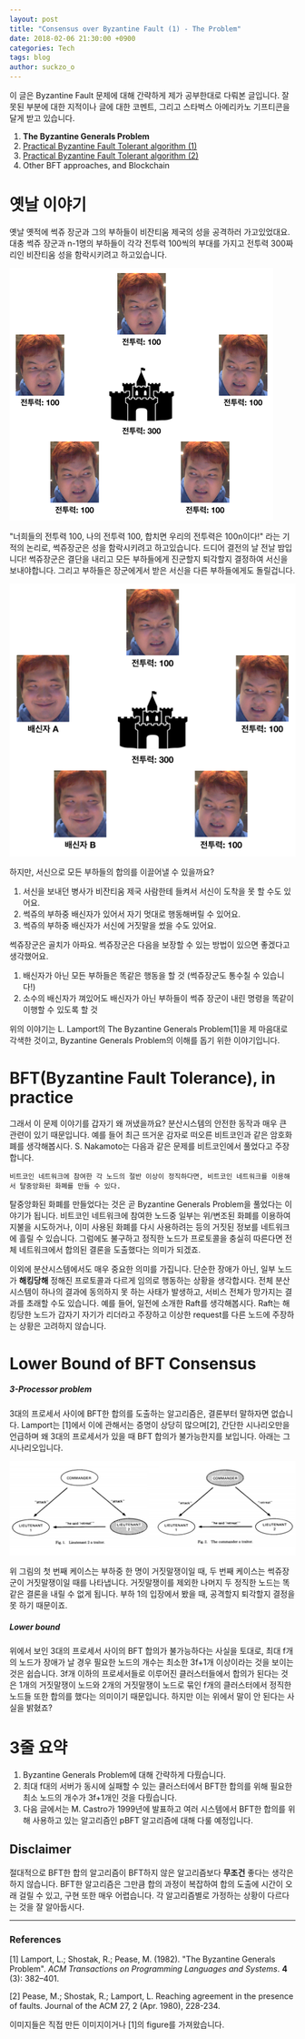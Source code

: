 ```yaml
---
layout: post
title: "Consensus over Byzantine Fault (1) - The Problem"
date: 2018-02-06 21:30:00 +0900
categories: Tech
tags: blog
author: suckzo_o
---
```


이 글은 Byzantine Fault 문제에 대해 간략하게 제가 공부한대로 다뤄본 글입니다. 잘못된 부분에 대한 지적이나 글에 대한 코멘트, 그리고 스타벅스 아메리카노 기프티콘을 달게 받고 있습니다.

1. **The Byzantine Generals Problem**
2. [Practical Byzantine Fault Tolerant algorithm (1)](/tech/2018/02/19/bft-2.html)
3. [Practical Byzantine Fault Tolerant algorithm (2)](/tech/2018/02/22/bft-3.html)
4. Other BFT approaches, and Blockchain

# 옛날 이야기

옛날 옛적에 썩쥬 장군과 그의 부하들이 비잔티움 제국의 성을 공격하러 가고있었대요. 대충 썩쥬 장군과 n-1명의 부하들이 각각 전투력 100씩의 부대를 가지고 전투력 300짜리인 비잔티움 성을 함락시키려고 하고있습니다.

![썩쥬장군 이겨라!](/assets/images/bft/problem1.png)

"너희들의 전투력 100, 나의 전투력 100, 합치면 우리의 전투력은 100n이다!" 라는 기적의 논리로, 썩쥬장군은 성을 함락시키려고 하고있습니다. 드디어 결전의 날 전날 밤입니다! 썩쥬장군은 결단을 내리고 모든 부하들에게 진군할지 퇴각할지 결정하여 서신을 보내야합니다. 그리고 부하들은 장군에게서 받은 서신을 다른 부하들에게도 돌릴겁니다.

![배신자의 등장](/assets/images/bft/problem2.png)

하지만, 서신으로 모든 부하들의 합의를 이끌어낼 수 있을까요?

1. 서신을 보내던 병사가 비잔티움 제국 사람한테 들켜서 서신이 도착을 못 할 수도 있어요.
2. 썩쥬의 부하중 배신자가 있어서 자기 멋대로 행동해버릴 수 있어요.
3. 썩쥬의 부하중 배신자가 서신에 거짓말을 썼을 수도 있어요.

썩쥬장군은 골치가 아파요. 썩쥬장군은 다음을 보장할 수 있는 방법이 있으면 좋겠다고 생각했어요.

1. 배신자가 아닌 모든 부하들은 똑같은 행동을 할 것 (썩쥬장군도 통수칠 수 있습니다!)
2. 소수의 배신자가 껴있어도 배신자가 아닌 부하들이 썩쥬 장군이 내린 명령을 똑같이 이행할 수 있도록 할 것

위의 이야기는 L. Lamport의 The Byzantine Generals Problem[1]을 제 마음대로 각색한 것이고, Byzantine Generals Problem의 이해를 돕기 위한 이야기입니다.



# BFT(Byzantine Fault Tolerance), in practice

그래서 이 문제 이야기를 갑자기 왜 꺼냈을까요? 분산시스템의 안전한 동작과 매우 큰 관련이 있기 때문입니다. 예를 들어 최근 뜨거운 감자로 떠오른 비트코인과 같은 암호화폐를 생각해봅시다. S. Nakamoto는 다음과 같은 문제를 비트코인에서 풀었다고 주장합니다.

```
비트코인 네트워크에 참여한 각 노드의 절반 이상이 정직하다면, 비트코인 네트워크를 이용해서 탈중앙화된 화폐를 만들 수 있다.
```

탈중앙화된 화폐를 만들었다는 것은 곧 Byzantine Generals Problem을 풀었다는 이야기가 됩니다. 비트코인 네트워크에 참여한 노드중 일부는 위/변조된 화폐를 이용하여 지불을 시도하거나, 이미 사용된 화폐를 다시 사용하려는 등의 거짓된 정보를 네트워크에 흘릴 수 있습니다. 그럼에도 불구하고 정직한 노드가 프로토콜을 충실히 따른다면 전체 네트워크에서 합의된 결론을 도출했다는 의미가 되겠죠.

이외에 분산시스템에서도 매우 중요한 의미를 가집니다. 단순한 장애가 아닌, 일부 노드가 **해킹당해** 정해진 프로토콜과 다르게 임의로 행동하는 상황을 생각합시다. 전체 분산시스템이 하나의 결과에 동의하지 못 하는 사태가 발생하고, 서비스 전체가 망가지는 결과를 초래할 수도 있습니다. 예를 들어, 일전에 소개한 Raft를 생각해봅시다. Raft는 해킹당한 노드가 갑자기 자기가 리더라고 주장하고 이상한 request를 다른 노드에 주장하는 상황은 고려하지 않습니다.



# Lower Bound of BFT Consensus

##### 3-Processor problem

3대의 프로세서 사이에 BFT한 합의를 도출하는 알고리즘은, 결론부터 말하자면 없습니다. Lamport는 [1]에서 이에 관해서는 증명이 상당히 많으며[2], 간단한 시나리오만을 언급하며 왜 3대의 프로세서가 있을 때 BFT 합의가 불가능한지를 보입니다. 아래는 그 시나리오입니다.

![Scenario on 3 Processors](/assets/images/bft/3processor.png)

위 그림의 첫 번째 케이스는 부하중 한 명이 거짓말쟁이일 때, 두 번째 케이스는 썩쥬장군이 거짓말쟁이일 때를 나타냅니다. 거짓말쟁이를 제외한 나머지 두 정직한 노드는 똑같은 결론을 내릴 수 없게 됩니다. 부하 1의 입장에서 봤을 때, 공격할지 퇴각할지 결정을 못 하기 때문이죠.

##### Lower bound

위에서 보인 3대의 프로세서 사이의 BFT 합의가 불가능하다는 사실을 토대로, 최대 f개의 노드가 장애가 날 경우 필요한 노드의 개수는 최소한 3f+1개 이상이라는 것을 보이는 것은 쉽습니다. 3f개 이하의 프로세서들로 이루어진 클러스터들에서 합의가 된다는 것은 1개의 거짓말쟁이 노드와 2개의 거짓말쟁이 노드로 묶인 f개의 클러스터에서 정직한 노드들 또한 합의를 했다는 의미이기 때문입니다. 하지만 이는 위에서 말이 안 된다는 사실을 밝혔죠?



# 3줄 요약

1. Byzantine Generals Problem에 대해 간략하게 다뤘습니다.
2. 최대 f대의 서버가 동시에 실패할 수 있는 클러스터에서 BFT한 합의를 위해 필요한 최소 노드의 개수가 3f+1개인 것을 다뤘습니다.
3. 다음 글에서는 M. Castro가 1999년에 발표하고 여러 시스템에서 BFT한 합의를 위해 사용하고 있는 알고리즘인 pBFT 알고리즘에 대해 다룰 예정입니다.



## Disclaimer

절대적으로 BFT한 합의 알고리즘이 BFT하지 않은 알고리즘보다 **무조건** 좋다는 생각은 하지 않습니다. BFT한 알고리즘은 그만큼 합의 과정이 복잡하여 합의 도출에 시간이 오래 걸릴 수 있고, 구현 또한 매우 어렵습니다. 각 알고리즘별로 가정하는 상황이 다르다는 것을 잘 알아둡시다.

---

### References 

[1] Lamport, L.; Shostak, R.; Pease, M. (1982). "The Byzantine Generals Problem". *ACM Transactions on Programming Languages and Systems*. **4** (3): 382–401. 

[2] Pease, M.; Shostak, R.; Lamport, L. Reaching agreement in the presence of faults. Journal of the ACM 27, 2 (Apr. 1980), 228-234. 

이미지들은 직접 만든 이미지이거나 [1]의 figure를 가져왔습니다.